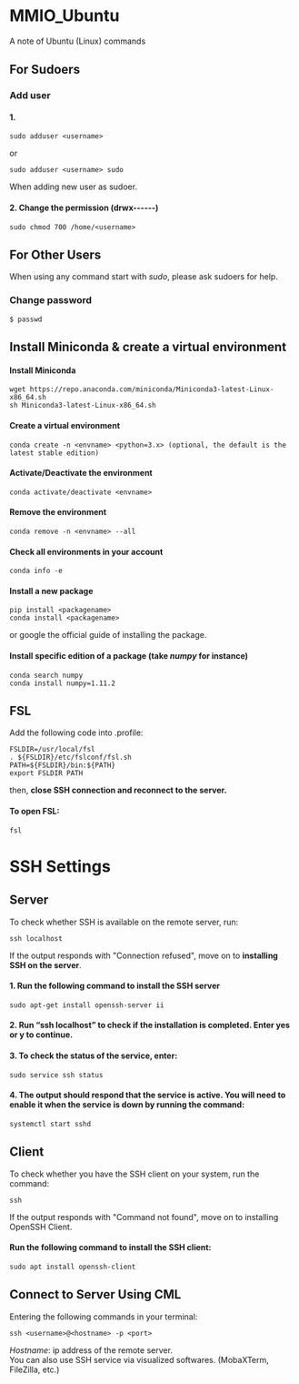 # MMIO_Ubuntu
A note of Ubuntu (Linux) commands

## For Sudoers
### Add user
#### 1. 
```
sudo adduser <username>
```
or
```
sudo adduser <username> sudo
```
When adding new user as sudoer.
#### 2. Change the permission (drwx------)
```
sudo chmod 700 /home/<username>
```

## For Other Users
When using any command start with _sudo_, please ask sudoers for help.
### Change password
```
$ passwd
```
## Install Miniconda & create a virtual environment
#### Install Miniconda
```
wget https://repo.anaconda.com/miniconda/Miniconda3-latest-Linux-x86_64.sh
sh Miniconda3-latest-Linux-x86_64.sh
```
#### Create a virtual environment
```
conda create -n <envname> <python=3.x> (optional, the default is the latest stable edition)
```
#### Activate/Deactivate the environment
```
conda activate/deactivate <envname>
```
#### Remove the environment
```
conda remove -n <envname> --all
```
#### Check all environments in your account
```
conda info -e
```
#### Install a new package
```
pip install <packagename>
conda install <packagename>
```
or google the official guide of installing the package.


#### Install specific edition of a package (take *numpy* for instance)
```
conda search numpy
conda install numpy=1.11.2
```
## FSL
Add the following code into .profile:
```
FSLDIR=/usr/local/fsl
. ${FSLDIR}/etc/fslconf/fsl.sh
PATH=${FSLDIR}/bin:${PATH}
export FSLDIR PATH
```
then, **close SSH connection and reconnect to the server.**
#### To open FSL:
```
fsl
```

# SSH Settings
## Server
To check whether SSH is available on the remote server, run:
```
ssh localhost
```
If the output responds with "Connection refused", move on to **installing SSH on the server**.
#### 1. Run the following command to install the SSH server
```
sudo apt-get install openssh-server ii
```
#### 2. Run “ssh localhost” to check if the installation is completed. Enter yes or y to continue.
#### 3. To check the status of the service, enter:
```
sudo service ssh status
```
#### 4. The output should respond that the service is active. You will need to enable it when the service is down by running the command:
```
systemctl start sshd
```
## Client
To check whether you have the SSH client on your system, run the command:
```
ssh
```
If the output responds with "Command not found", move on to installing OpenSSH Client.
#### Run the following command to install the SSH client:
```
sudo apt install openssh-client
```
## Connect to Server Using CML
Entering the following commands in your terminal:
```
ssh <username>@<hostname> -p <port>
```
*Hostname*: ip address of the remote server.  
You can also use SSH service via visualized softwares. (MobaXTerm, FileZilla, etc.)
